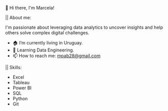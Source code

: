 👋 Hi there, I'm Marcela! 

|| About me:

I'm passionate about leveraging data analytics to uncover insights and help others solve complex digital challenges.

- 🏠 I’m currently living in Uruguay.
- 🧠 Learning Data Engineering.
- 📫 How to reach me: mpab28@gmail.com

|| Skills:
- Excel
- Tableau
- Power BI
- SQL
- Python
- Git
